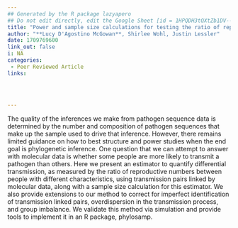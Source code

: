 ```yaml
---
## Generated by the R package lazyapero
## Do not edit directly, edit the Google Sheet [id = 1HPQDH3tOXtZb1DV--8wR9CKAzUz5aywWc2vM3OQ5SrU]
title: "Power and sample size calculations for testing the ratio of reproductive values in phylogenetic samples"
author: "**Lucy D'Agostino McGowan**, Shirlee Wohl, Justin Lessler"
date: 1709769600
link_out: false
i: NA
categories:
 - Peer Reviewed Article
links:




---
```


The quality of the inferences we make from pathogen sequence data is determined by the number and composition of pathogen sequences that make up the sample used to drive that inference. However, there remains limited guidance on how to best structure and power studies when the end goal is phylogenetic inference. One question that we can attempt to answer with molecular data is whether some people are more likely to transmit a pathogen than others. Here we present an estimator to quantify differential transmission, as measured by the ratio of reproductive numbers between people with different characteristics, using transmission pairs linked by molecular data, along with a sample size calculation for this estimator. We also provide extensions to our method to correct for imperfect identification of transmission linked pairs, overdispersion in the transmission process, and group imbalance. We validate this method via simulation and provide tools to implement it in an R package, phylosamp.

